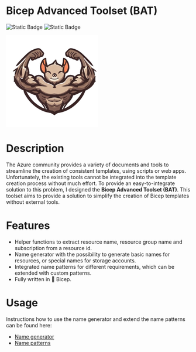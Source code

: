 # Bicep Advanced Toolset (BAT)
![Static Badge](https://img.shields.io/badge/Version-0.2.0-green) ![Static Badge](https://img.shields.io/badge/Bicep-0.30.23-blue)

![logo](/img/logo256.png)

# Description

The Azure community provides a variety of documents and tools to streamline the creation of consistent templates, using scripts or web apps. Unfortunately, the existing tools cannot be integrated into the template creation process without much effort. To provide an easy-to-integrate solution to this problem, I designed the **Bicep Advanced Toolset (BAT)**. This toolset aims to provide a solution to simplify the creation of Bicep templates without external tools.

# Features

- Helper functions to extract resource name, resource group name and subscription from a resource id.
- Name generator with the possibility to generate basic names for resources, or special names for storage accounts.
- Integrated name patterns for different requirements, which can be extended with custom patterns.
- Fully written in 💪 Bicep.

# Usage

Instructions how to use the name generator and extend the name patterns can be found here:
- [Name generator](/docs/nameGenerator.md)
- [Name patterns](/docs/namePatterns.md)